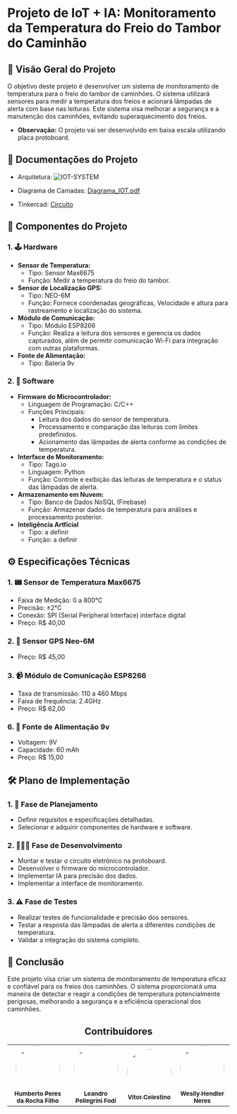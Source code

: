 # Projeto de IoT + IA: Monitoramento da Temperatura do Freio do Tambor do Caminhão

## 📄 Visão Geral do Projeto

O objetivo deste projeto é desenvolver um sistema de monitoramento de temperatura para o freio do tambor de caminhões. O sistema utilizará sensores para medir a temperatura dos freios e acionará lâmpadas de alerta com base nas leituras. Este sistema visa melhorar a segurança e a manutenção dos caminhões, evitando superaquecimento dos freios.

- **Observação:** O projeto vai ser desenvolvido em baixa escala utilizando placa protoboard.

## 📁 Documentações do Projeto
- Arquitetura: ![IOT-SYSTEM](https://github.com/user-attachments/assets/f82048d3-9964-4452-ad2d-38ba769a4f08)

- Diagrama de Camadas: [Diagrama_IOT.pdf](https://github.com/user-attachments/files/17267177/Diagrama_IOT.pdf)

- Tinkercad: [Circuito](https://www.tinkercad.com/things/334Sx6Zc3Pj-cy-iot?sharecode=zEvAKJmJxAJARFHejM11XBLnYUOGHZIrxSb4UHtT__k)

## 🧩 Componentes do Projeto 

### 1. 🕹️ **Hardware**
   - **Sensor de Temperatura:** 
     - Tipo: Sensor Max6675 
     - Função: Medir a temperatura do freio do tambor.
   - **Sensor de Localização GPS:**
     - Tipo: NEO-6M
     - Função: Fornece coordenadas geográficas, Velocidade e altura para rastreamento e localização do sistema.
   - **Módulo de Comunicação:**
     - Tipo: Módulo ESP8266
     - Função: Realiza a leitura dos sensores e gerencia os dados capturados, além de permitir comunicação Wi-Fi para integração com outras plataformas.
   - **Fonte de Alimentação:**
     - Tipo: Bateria 9v
     
### 2. 🤖 **Software**
   - **Firmware do Microcontrolador:**
     - Linguagem de Programação: C/C++
     - Funções Principais:
       - Leitura dos dados do sensor de temperatura.
       - Processamento e comparação das leituras com limites predefinidos.
       - Acionamento das lâmpadas de alerta conforme as condições de temperatura.
   - **Interface de Monitoramento:**
     - Tipo: Tago.io
     - Linguagem: Python
     - Função: Controle e exibição das leituras de temperatura e o status das lâmpadas de alerta.
   - **Armazenamento em Nuvem:**
     - Tipo: Banco de Dados NoSQL (Firebase)
     - Função: Armazenar dados de temperatura para análises e processamento posterior.
   - **Inteligência Artficial**
     - Tipo: a definir
     - Função: a definir    

## ⚙️ Especificações Técnicas

### 1. 📟 **Sensor de Temperatura Max6675**
   - Faixa de Medição: 0 a 800°C
   - Precisão: ±2°C
   - Conexão: SPI (Serial Peripheral Interface) interface digital
   - Preço: R$ 40,00

### 2. 🔑 **Sensor GPS Neo-6M**
   - Preço: R$ 45,00

### 3. 📹 **Módulo de Comunicação ESP8266**
   - Taxa de transmissão: 110 a 460 Mbps
   - Faixa de frequência: 2.4GHz
   - Preço: R$ 62,00

### 6. 🔋 **Fonte de Alimentação 9v**
   - Voltagem: 9V
   - Capacidade: 60 mAh
   - Preço: R$ 15,00
   

## 🛠️ Plano de Implementação

### 1. 📝 **Fase de Planejamento**
   - Definir requisitos e especificações detalhadas.
   - Selecionar e adquirir componentes de hardware e software.

### 2. 👨🏻‍💻 **Fase de Desenvolvimento**
   - Montar e testar o circuito eletrônico na protoboard.
   - Desenvolver o firmware do microcontrolador.
   - Implementar IA para precisão dos dados.
   - Implementar a interface de monitoramento.

### 3. ⚠️ **Fase de Testes**
   - Realizar testes de funcionalidade e precisão dos sensores.
   - Testar a resposta das lâmpadas de alerta a diferentes condições de temperatura.
   - Validar a integração do sistema completo.

## 🦾 Conclusão

Este projeto visa criar um sistema de monitoramento de temperatura eficaz e confiável para os freios dos caminhões. O sistema proporcionará uma maneira de detectar e reagir a condições de temperatura potencialmente perigosas, melhorando a segurança e a eficiência operacional dos caminhões.

<h2 align="center">Contribuidores</h2>
<table align="center">
  <tr>
    <td align="center"><a href="https://github.com/humberto-peres"><img style="border-radius: 50%;" src="https://avatars.githubusercontent.com/u/118866895?s=400&u=a12412e21705d58ab604be67c1e1431c80174b64&v=4" width="100px;" /><br /><sub><b>Humberto Peres da Rocha Filho</b></sub></a><br /><a href="https://github.com/humberto-peres" title="Humberto Peres da Rocha Filho"></a></td>
    <td align="center"><a href="https://github.com/Pellegr1n1"><img style="border-radius: 50%;" src="https://avatars.githubusercontent.com/u/119978954?v=4" width="100px;"/><br /><sub><b>Leandro Pellegrini Fodi</b></sub></a><br /><a href="https://github.com/Pellegr1n1" title="Leandro Pellegrini Fodi"></a></td>
    <td align="center"><a href="https://github.com/v0cs"><img style="border-radius: 50%;" src="https://avatars.githubusercontent.com/u/104214178?v=4" width="100px;"/><br /><sub><b>Vítor Celestino</b></sub></a><br /><a href="https://github.com/v0cs" title="Vítor Celestino"></a></td>
    <td align="center"><a href="https://github.com/WesllyHn"><img style="border-radius: 50%;" src="https://avatars.githubusercontent.com/u/117309594?v=4" width="100px;"/><br /><sub><b>Weslly Hendler Neres</b></sub></a><br /><a href=https://github.com/WesllyHn" title="Weslly Hendler Neres"></a></td>
  </tr>
</table>
